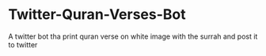 # Twitter-Quran-Verses-Bot
A twitter bot tha print quran verse on white image with the surrah and post it to twitter
